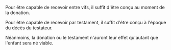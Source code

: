   
 Pour être capable de recevoir entre vifs, il suffit d'être conçu au moment de la donation.  

  
 Pour être capable de recevoir par testament, il suffit d'être conçu à l'époque du décès du testateur.  

  
 Néanmoins, la donation ou le testament n'auront leur effet qu'autant que l'enfant sera né viable.  

